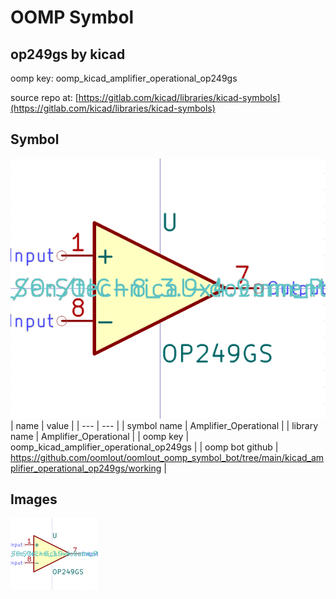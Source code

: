 # OOMP Symbol  
## op249gs  by kicad  
  
oomp key: oomp_kicad_amplifier_operational_op249gs  
  
source repo at: [https://gitlab.com/kicad/libraries/kicad-symbols](https://gitlab.com/kicad/libraries/kicad-symbols)  
## Symbol  
  
[![working.png](working_600.png)](working.png)  
| name | value | 
| --- | --- | 
| symbol name | Amplifier_Operational | 
| library name | Amplifier_Operational | 
| oomp key | oomp_kicad_amplifier_operational_op249gs | 
| oomp bot github | https://github.com/oomlout/oomlout_oomp_symbol_bot/tree/main/kicad_amplifier_operational_op249gs/working | 
## Images  
  
[![working.png](working_140.png)](working.png)  

